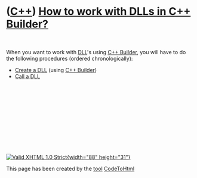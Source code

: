 



 

 

 

 

 

([C++](Cpp.htm)) [How to work with DLLs in C++ Builder?](CppBuilderDll.htm)
===========================================================================

 

When you want to work with [DLL](CppDll.htm)'s using [C++
Builder](CppBuilder.htm), you will have to do the following procedures
(ordered chronologically):

-   [Create a DLL](CppBuilderCreateDll.htm) (using [C++
    Builder](CppBuilder.htm))
-   [Call a DLL](CppBuilderCallDll.htm)

 

 

 

 

 





 

[![Valid XHTML 1.0 Strict](valid-xhtml10.png){width="88"
height="31"}](http://validator.w3.org/check?uri=referer)

This page has been created by the [tool](Tools.htm)
[CodeToHtml](ToolCodeToHtml.htm)
